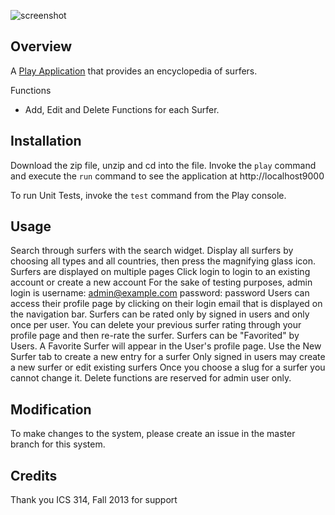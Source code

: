 ![screenshot](https://raw.github.com/andrewpw/surferpedia/3e6646498f56902510a6e65d75f84cbbb9eaefcb/public/images/homepage_example.png)

Overview
--------

A [Play Application](http://playframework.com) that provides an encyclopedia of surfers.

Functions
- Add, Edit and Delete Functions for each Surfer.


Installation
------------

Download the zip file, unzip and cd into the file. Invoke the `play` command and execute the `run` command to see the 
application at http://localhost9000

To run Unit Tests, invoke the `test` command from the Play console.

Usage
-----

Search through surfers with the search widget.
Display all surfers by choosing all types and all countries, then press the magnifying glass icon.
Surfers are displayed on multiple pages
Click login to login to an existing account or create a new account
For the sake of testing purposes, admin login is username: admin@example.com password: password
Users can access their profile page by clicking on their login email that is displayed on the navigation bar. 
Surfers can be rated only by signed in users and only once per user.
You can delete your previous surfer rating through your profile page and then re-rate the surfer.
Surfers can be "Favorited" by Users. A Favorite Surfer will appear in the User's profile page.
Use the New Surfer tab to create a new entry for a surfer
Only signed in users may create a new surfer or edit existing surfers
Once you choose a slug for a surfer you cannot change it.
Delete functions are reserved for admin user only.

Modification
------------

To make changes to the system, please create an issue in the master branch for this system.

Credits
-------

Thank you ICS 314, Fall 2013 for support